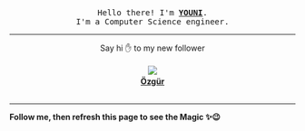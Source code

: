 <p align='center'>
    <samp>Hello there! I'm <b><a href='https://github.com/abdelyouni'>YOUNI</a></b>.<br>
        I'm a Computer Science engineer.
    </samp>
</p>
<hr>
<p align='center'>
    <span>Say hi ✋ to my new follower </span></br></br>
    <img src='https://itspot.ma/github/yessGlory17_avatar.png'><b></br>
    <a href='https://github.com/yessGlory17'>Özgür</a></b></br></br>
</p>
<hr>
<b>Follow me, then refresh this page to see the Magic ✨😉</b>